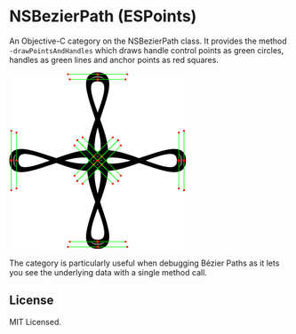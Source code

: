 # NSBezierPath (ESPoints)
An Objective-C category on the NSBezierPath class. It provides the method `-drawPointsAndHandles` which draws handle control points as green circles, handles as green lines and anchor points as red squares.

![Screenshot of Bézier path with control points and handles](https://raw.githubusercontent.com/earthlingsoft/NSBezierPath-ESPoints/master/NSBezierPath+ESPoints-screenshot.png)

The category is particularly useful when debugging Bézier Paths as it lets you see the underlying data with a single method call.

## License
MIT Licensed.